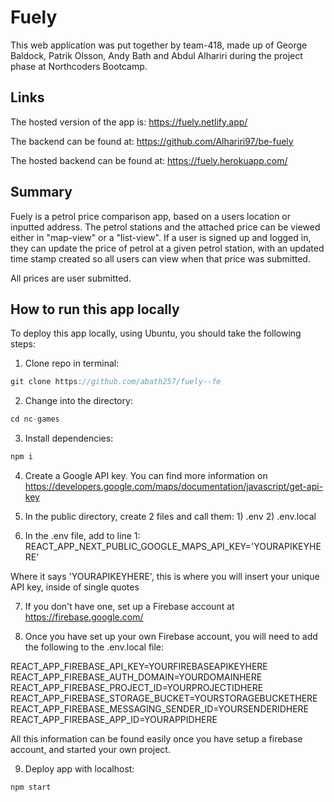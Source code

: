 # Fuely

This web application was put together by team-418, made up of George Baldock, Patrik Olsson, Andy Bath and Abdul Alhariri during the project phase at Northcoders Bootcamp.

## Links

The hosted version of the app is: https://fuely.netlify.app/

The backend can be found at: https://github.com/Alhariri97/be-fuely

The hosted backend can be found at: https://fuely.herokuapp.com/

## Summary

Fuely is a petrol price comparison app, based on a users location or inputted address. The petrol stations and the attached price can be viewed either in "map-view" or a "list-view". If a user is signed up and logged in, they can update the price of petrol at a given petrol station, with an updated time stamp created so all users can view when that price was submitted.

All prices are user submitted.

## How to run this app locally

To deploy this app locally, using Ubuntu, you should take the following steps:

1. Clone repo in terminal:
```js
git clone https://github.com/abath257/fuely--fe
```
2. Change into the directory:
```js
cd nc-games
```
3. Install dependencies:
```js
npm i
```

4. Create a Google API key. You can find more information on https://developers.google.com/maps/documentation/javascript/get-api-key

5. In the public directory, create 2 files and call them: 1) .env 2) .env.local

6. In the .env file, add to line 1: REACT_APP_NEXT_PUBLIC_GOOGLE_MAPS_API_KEY='YOURAPIKEYHERE'

Where it says 'YOURAPIKEYHERE', this is where you will insert your unique API key, inside of single quotes

7. If you don't have one, set up a Firebase account at https://firebase.google.com/

8. Once you have set up your own Firebase account, you will need to add the following to the .env.local file:

REACT_APP_FIREBASE_API_KEY=YOURFIREBASEAPIKEYHERE
REACT_APP_FIREBASE_AUTH_DOMAIN=YOURDOMAINHERE
REACT_APP_FIREBASE_PROJECT_ID=YOURPROJECTIDHERE
REACT_APP_FIREBASE_STORAGE_BUCKET=YOURSTORAGEBUCKETHERE
REACT_APP_FIREBASE_MESSAGING_SENDER_ID=YOURSENDERIDHERE
REACT_APP_FIREBASE_APP_ID=YOURAPPIDHERE

All this information can be found easily once you have setup a firebase account, and started your own project.

9. Deploy app with localhost:
```js
npm start
```

